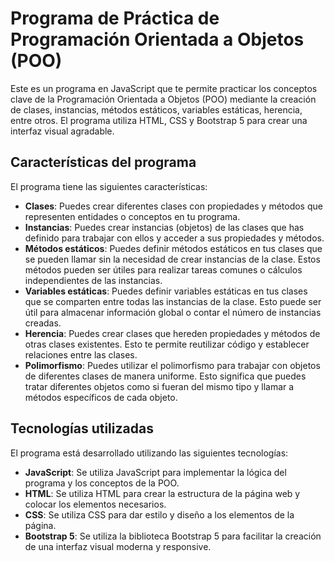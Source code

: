 # Programa de Práctica de Programación Orientada a Objetos (POO)

Este es un programa en JavaScript que te permite practicar los conceptos clave de la Programación Orientada a Objetos (POO) mediante la creación de clases, instancias, métodos estáticos, variables estáticas, herencia, entre otros. El programa utiliza HTML, CSS y Bootstrap 5 para crear una interfaz visual agradable.

## Características del programa

El programa tiene las siguientes características:

- **Clases**: Puedes crear diferentes clases con propiedades y métodos que representen entidades o conceptos en tu programa.
- **Instancias**: Puedes crear instancias (objetos) de las clases que has definido para trabajar con ellos y acceder a sus propiedades y métodos.
- **Métodos estáticos**: Puedes definir métodos estáticos en tus clases que se pueden llamar sin la necesidad de crear instancias de la clase. Estos métodos pueden ser útiles para realizar tareas comunes o cálculos independientes de las instancias.
- **Variables estáticas**: Puedes definir variables estáticas en tus clases que se comparten entre todas las instancias de la clase. Esto puede ser útil para almacenar información global o contar el número de instancias creadas.
- **Herencia**: Puedes crear clases que hereden propiedades y métodos de otras clases existentes. Esto te permite reutilizar código y establecer relaciones entre las clases.
- **Polimorfismo**: Puedes utilizar el polimorfismo para trabajar con objetos de diferentes clases de manera uniforme. Esto significa que puedes tratar diferentes objetos como si fueran del mismo tipo y llamar a métodos específicos de cada objeto.

## Tecnologías utilizadas

El programa está desarrollado utilizando las siguientes tecnologías:

- **JavaScript**: Se utiliza JavaScript para implementar la lógica del programa y los conceptos de la POO.
- **HTML**: Se utiliza HTML para crear la estructura de la página web y colocar los elementos necesarios.
- **CSS**: Se utiliza CSS para dar estilo y diseño a los elementos de la página.
- **Bootstrap 5**: Se utiliza la biblioteca Bootstrap 5 para facilitar la creación de una interfaz visual moderna y responsive.
